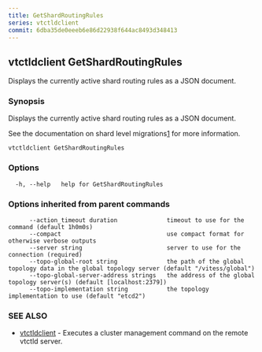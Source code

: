 ```yaml
---
title: GetShardRoutingRules
series: vtctldclient
commit: 6dba35de0eeeb6e86d22938f644ac8493d348413
---
```

## vtctldclient GetShardRoutingRules

Displays the currently active shard routing rules as a JSON document.

### Synopsis

Displays the currently active shard routing rules as a JSON document.

See the documentation on shard level migrations[1] for more information.

[1]: https://vitess.io/docs/reference/vreplication/shardlevelmigrations/

```
vtctldclient GetShardRoutingRules
```

### Options

```
  -h, --help   help for GetShardRoutingRules
```

### Options inherited from parent commands

```
      --action_timeout duration              timeout to use for the command (default 1h0m0s)
      --compact                              use compact format for otherwise verbose outputs
      --server string                        server to use for the connection (required)
      --topo-global-root string              the path of the global topology data in the global topology server (default "/vitess/global")
      --topo-global-server-address strings   the address of the global topology server(s) (default [localhost:2379])
      --topo-implementation string           the topology implementation to use (default "etcd2")
```

### SEE ALSO

* [vtctldclient](../)	 - Executes a cluster management command on the remote vtctld server.

